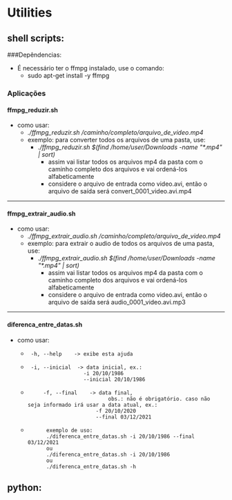 # Utilities

## shell scripts:

###Depêndencias:
  - É necessário ter o ffmpg instalado, use o comando:
    - sudo apt-get install -y ffmpg   

### Aplicações

#### ffmpg_reduzir.sh
  - como usar:
    - _./ffmpg_reduzir.sh /caminho/completo/arquivo_de_video.mp4_
    - exemplo: para converter todos os arquivos de uma pasta, use:
      - _./ffmpg_reduzir.sh $(find /home/user/Downloads -name "*.mp4" | sort)_
        - assim vai listar todos os arquivos mp4 da pasta com o caminho completo dos arquivos e vai ordená-los alfabeticamente
        - considere o arquivo de entrada como video.avi, então o arquivo de saída será convert_0001_video.avi.mp4 

---


#### ffmpg_extrair_audio.sh
  - como usar:
    - _./ffmpg_extrair_audio.sh /caminho/completo/arquivo_de_video.mp4_
    - exemplo: para extrair o audio de todos os arquivos de uma pasta, use:
      - _./ffmpg_extrair_audio.sh $(find /home/user/Downloads -name "*.mp4" | sort)_
        - assim vai listar todos os arquivos mp4 da pasta com o caminho completo dos arquivos e vai ordená-los alfabeticamente
        - considere o arquivo de entrada como video.avi, então o arquivo de saída será audio_0001_video.avi.mp3 



---
#### diferenca_entre_datas.sh
- como usar:
  -      -h, --help    -> exibe esta ajuda

  -      -i, --inicial  -> data inicial, ex.:
                          -i 20/10/1986
                          --inicial 20/10/1986

  -          -f, --final    -> data final,
                                  obs.: não é obrigatório. caso não seja informado irá usar a data atual, ex.:
                              -f 20/10/2020
                              --final 03/12/2021

  -           exemplo de uso:
              ./diferenca_entre_datas.sh -i 20/10/1986 --final 03/12/2021
              ou
              ./diferenca_entre_datas.sh -i 20/10/1986
              ou
              ./diferenca_entre_datas.sh -h

## python:

